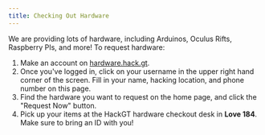 ```yaml
---
title: Checking Out Hardware
---
```


We are providing lots of hardware, including Arduinos, Oculus Rifts, Raspberry PIs, and more! To request hardware:

1. Make an account on [hardware.hack.gt](https://hardware.hack.gt/).
2. Once you've logged in, click on your username in the upper right hand corner of the screen. Fill in your name, hacking location, and phone number on this page.
3. Find the hardware you want to request on the home page, and click the "Request Now" button.
4. Pick up your items at the HackGT hardware checkout desk in **Love 184**. Make sure to bring an ID with you!
